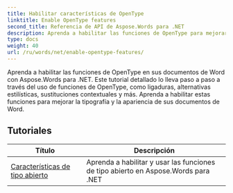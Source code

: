 ```yaml
---
title: Habilitar características de OpenType
linktitle: Enable OpenType features
second_title: Referencia de API de Aspose.Words para .NET
description: Aprenda a habilitar las funciones de OpenType para mejorar la tipografía y la apariencia de sus documentos de Word.
type: docs
weight: 40
url: /ru/words/net/enable-opentype-features/
---
```

Aprenda a habilitar las funciones de OpenType en sus documentos de Word con Aspose.Words para .NET. Este tutorial detallado lo lleva paso a paso a través del uso de funciones de OpenType, como ligaduras, alternativas estilísticas, sustituciones contextuales y más. Aprenda a habilitar estas funciones para mejorar la tipografía y la apariencia de sus documentos de Word.

 ## Tutoriales
| Título | Descripción |
| --- | --- |
| [Características de tipo abierto](./open-type-features/) | Aprenda a habilitar y usar las funciones de tipo abierto en Aspose.Words para .NET |